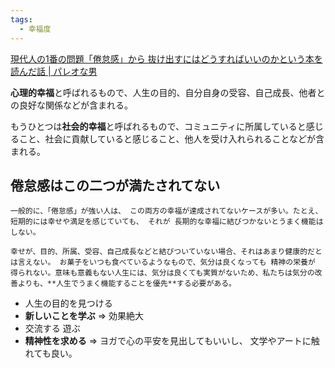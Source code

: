 ```yaml
---
tags:
  - 幸福度
---
```

[現代人の1番の問題「倦怠感」から 抜け出すにはどうすればいいのかという本を読んだ話 | パレオな男](https://yuchrszk.blogspot.com/2024/03/1.html)

**心理的幸福**と呼ばれるもので、人生の目的、自分自身の受容、自己成長、他者との良好な関係などが含まれる。  
  
もうひとつは**社会的幸福**と呼ばれるもので、コミュニティに所属していると感じること、社会に貢献していると感じること、他人を受け入れられることなどが含まれる。

## 倦怠感はこの二つが満たされてない

```
一般的に、「倦怠感」が強い人は、 この両方の幸福が達成されてないケースが多い。たとえ、 短期的には幸せや満足を感じていても、 それが 長期的な幸福に結びつかないとうまく機能はしない。

幸せが、目的、所属、受容、自己成長などと結びついていない場合、それはあまり健康的だとは言えない。 お菓子をいつも食べているようなもので、気分は良くなっても 精神の栄養が 得られない。意味も意義もない人生には、気分は良くても実質がないため、私たちは気分の改善よりも、**人生でうまく機能することを優先**する必要がある。
```

- 人生の目的を見つける
- **新しいことを学ぶ** => 効果絶大
- 交流する 遊ぶ
- **精神性を求める** => ヨガで心の平安を見出してもいいし、 文学やアートに触れても良い。